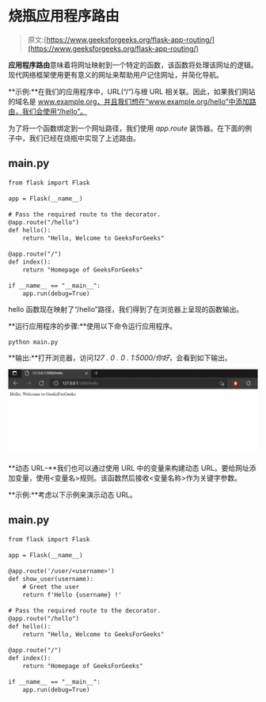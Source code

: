 # 烧瓶应用程序路由

> 原文:[https://www.geeksforgeeks.org/flask-app-routing/](https://www.geeksforgeeks.org/flask-app-routing/)

**应用程序路由**意味着将网址映射到一个特定的函数，该函数将处理该网址的逻辑。现代网络框架使用更有意义的网址来帮助用户记住网址，并简化导航。

**示例:**在我们的应用程序中，URL(“/”)与根 URL 相关联。因此，如果我们网站的域名是 www.example.org，并且我们想在“www.example.org/hello”中添加路由，我们会使用“/hello”。

为了将一个函数绑定到一个网址路径，我们使用 *app.route* 装饰器。在下面的例子中，我们已经在烧瓶中实现了上述路由。

## main.py

```
from flask import Flask

app = Flask(__name__)

# Pass the required route to the decorator.
@app.route("/hello")
def hello():
    return "Hello, Welcome to GeeksForGeeks"

@app.route("/")
def index():
    return "Homepage of GeeksForGeeks"

if __name__ == "__main__":
    app.run(debug=True)
```

hello 函数现在映射了“/hello”路径，我们得到了在浏览器上呈现的函数输出。

**运行应用程序的步骤:**使用以下命令运行应用程序。

```
python main.py
```

**输出:**打开浏览器，访问*127 . 0 . 0 . 1:5000/你好*，会看到如下输出。

![](img/0777d4898264ac2e4b493e4b3acceebc.png)

**动态 URL–**我们也可以通过使用 URL 中的变量来构建动态 URL。要给网址添加变量，使用<变量名>规则。该函数然后接收<变量名称>作为关键字参数。

**示例:**考虑以下示例来演示动态 URL。

## main.py

```
from flask import Flask

app = Flask(__name__)

@app.route('/user/<username>')
def show_user(username):
    # Greet the user
    return f'Hello {username} !'

# Pass the required route to the decorator.
@app.route("/hello")
def hello():
    return "Hello, Welcome to GeeksForGeeks"

@app.route("/")
def index():
    return "Homepage of GeeksForGeeks"

if __name__ == "__main__":
    app.run(debug=True)
```